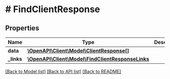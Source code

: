 # # FindClientResponse

## Properties

Name | Type | Description | Notes
------------ | ------------- | ------------- | -------------
**data** | [**\OpenAPI\Client\Model\ClientResponse[]**](ClientResponse.md) |  |
**_links** | [**\OpenAPI\Client\Model\FindClientResponseLinks**](FindClientResponseLinks.md) |  |

[[Back to Model list]](../../README.md#models) [[Back to API list]](../../README.md#endpoints) [[Back to README]](../../README.md)
